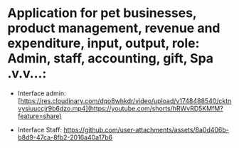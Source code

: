 # Application for pet businesses, product management, revenue and expenditure, input, output, role: Admin, staff, accounting,  gift, Spa .v.v...:

- Interface admin:
[https://res.cloudinary.com/dqo8whkdr/video/upload/v1748488540/cktnvysiuuccjr9b6dzo.mp4](https://youtube.com/shorts/hRWvRD5KMfM?feature=share)

- Interface Staff:
https://github.com/user-attachments/assets/8a0d406b-b8d9-47ca-8fb2-2016a40a17b6

